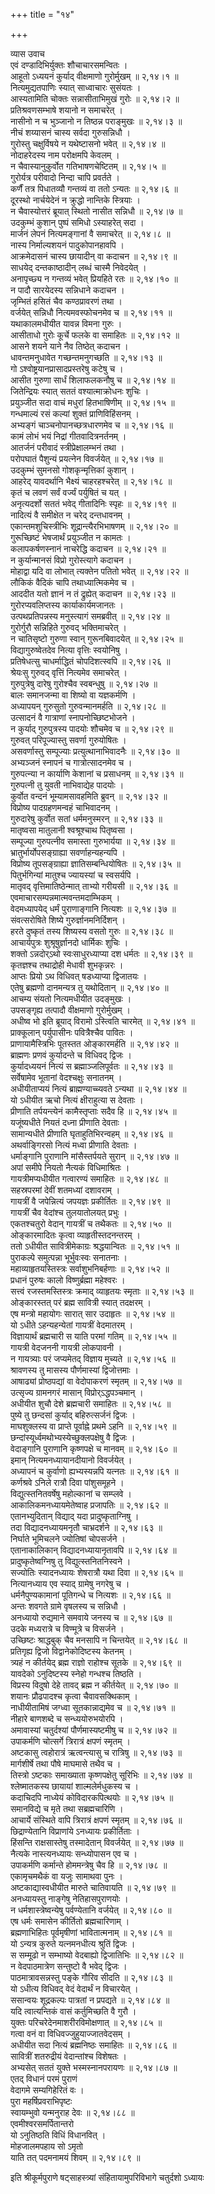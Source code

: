 +++
title = "१४"

+++

व्यास उवाच  
एवं दण्डादिभिर्युक्तः शौचाचारसमन्वितः ।  
आहूतो ऽध्ययनं कुर्याद् वीक्षमाणो गुरोर्मुखम् ॥ २,१४।१ ॥  
नित्यमुद्यतपाणिः स्यात् साध्वाचारः सुसंयतः ।  
आस्यतामिति चोक्तः सन्नासीताभिमुखं गुरोः ॥ २,१४।२ ॥  
प्रतिश्रवणसम्भाषे शयानो न समाचरेत् ।  
नासीनो न च भुञ्जानो न तिष्ठन्न पराङ्मुखः ॥ २,१४।३ ॥  
नीचं शय्यासनं चास्य सर्वदा गुरुसन्निधौ ।  
गुरोस्तु चक्षुर्विषये न यथेष्टासनो भवेत् ॥ २,१४।४ ॥  
नोदाहरेदस्य नाम परोक्षमपि केवलम् ।  
न चैवास्यानुकुर्वोत गतिभाषणचेष्टितम् ॥ २,१४।५ ॥  
गुरोर्यत्र परीवादो निन्दा चापि प्रवर्तते ।  
कर्णैं तत्र पिधातव्यौ गन्तव्यं वा ततो ऽन्यतः ॥ २,१४।६ ॥  
दूरस्थो नार्चयेदेनं न क्रुद्धो नान्तिके स्त्रियाः ।  
न चैवास्योत्तरं ब्रूयात् स्थितो नासीत सन्निधौ ॥ २,१४।७ ॥  
उदकुम्भं कुशान् पुष्पं समिधो ऽस्याहरेत् सदा ।  
मार्जनं लेपनं नित्यमङ्गानां वै समाचरेत् ॥ २,१४।८ ॥  
नास्य निर्माल्यशयनं पादुकोपानहावपि ।  
आक्रमेदासनं चास्य छायादीन् वा कदाचन ॥ २,१४।९ ॥  
साधयेद् दन्तकाष्ठादीन् लब्धं चास्मै निवेदयेत् ।  
अनापृच्छ्य न गन्तव्यं भवेत् प्रियहिते रतः ॥ २,१४।१० ॥  
न पादौ सारयेदस्य सन्निधाने कदाचन ।  
जृम्भितं हसितं चैव कण्ठप्रावरणं तथा ।  
वर्जयेत् सन्निधौ नित्यमवस्फोचनमेव च ॥ २,१४।११ ॥  
यथाकालमधीयीत यावन्न विमना गुरुः ।  
आसीताधो गुरोः कूर्चे फलके वा समाहितः ॥ २,१४।१२ ॥  
आसने शयने याने नैव तिष्ठेत् कदाचन ।  
धावन्तमनुधावेत गच्छन्तमनुगच्छति ॥ २,१४।१३ ॥  
गो ऽश्वोष्ट्रयानप्रासादप्रस्तरेषु कटेषु च ।  
आसीत गुरुणा सार्धं शिलाफलकनौषु च ॥ २,१४।१४ ॥  
जितेन्द्रियः स्यात् सततं वश्यात्माक्रोधनः शुचिः ।  
प्रयुञ्जीत सदा वाचं मधुरां हितभाषिणीम् ॥ २,१४।१५ ॥  
गन्धमाल्यं रसं कल्यां शुक्तं प्राणिविहिंसनम् ।  
अभ्यङ्गं चाञ्चनोपानच्छत्रधारणमेव च ॥ २,१४।१६ ॥  
कामं लोभं भयं निद्रां गीतवादित्रनर्तनम् ।  
आतर्जनं परीवादं स्त्रीप्रेक्षालम्भनं तथा ।  
परोपघातं पैशुन्यं प्रयत्नेन विवर्जयेत् ॥ २,१४।१७ ॥  
उदकुम्भं सुमनसो गोशकृन्मृत्तिकां कुशान् ।  
आहरेद् यावदर्थानि भैक्ष्यं चाहरहश्चरेत् ॥ २,१४।१८ ॥  
कृतं च लवणं सर्वं वर्ज्यं पर्युषितं च यत् ।  
अनृत्यदर्शो सततं भवेद् गीतादिनिः स्पृहः ॥ २,१४।१९ ॥  
नादित्यं वै समीक्षेत न चरेद् दन्तधावनम् ।  
एकान्तमशुचिस्त्रीभिः शूद्रान्त्यैरभिभाषणम् ॥ २,१४।२० ॥  
गुरूच्छिष्टं भेषजार्थं प्रयुञ्जीत न कामतः ।  
कलापकर्षणस्नानं नाचरेद्धि कदाचन ॥ २,१४।२१ ॥  
न कुर्यान्मानसं विप्रो गुरोस्त्यागे कदाचन ।  
मोहाद्वा यदि वा लोभात् त्यक्तेन पतितो भवेत् ॥ २,१४।२२ ॥  
लौकिकं वैदिकं चापि तथाध्यात्मिकमेव च ।  
आददीत यतो ज्ञानं न तं द्रुह्येत् कदाचन ॥ २,१४।२३ ॥  
गुरोरप्यवलिप्तस्य कार्याकार्यमजानतः ।  
उत्पथप्रतिपन्नस्य मनुस्त्यागं समब्रवीत् ॥ २,१४।२४ ॥  
गुरोर्गुरौ सन्निहिते गुरुवद् भक्तिमाचरेत् ।  
न चातिसृष्टो गुरुणा स्वान् गुरूनबिवादयेत् ॥ २,१४।२५ ॥  
विद्यागुरुष्वेतदेव नित्या वृत्तिः स्वयोनिषु ।  
प्रतिषेधत्सु चाधर्माद्धितं चोपदिशत्स्वपि ॥ २,१४।२६ ॥  
श्रेयःसु गुरुवद् वृत्तिं नित्यमेव समाचरेत् ।  
गुरुपुत्रेषु दारेषु गुरोश्चैव स्वबन्धुषु ॥ २,१४।२७ ॥  
बालः समानजन्मा वा शिष्यो वा यज्ञकर्मणि ।  
अध्यापयन् गुरुसुतो गुरुवन्मानमर्हति ॥ २,१४।२८ ॥  
उत्सादनं वै गात्राणां स्नापनोच्छिष्टभोजने ।  
न कुर्याद् गुरुपुत्रस्य पादयोः शौचमेव च ॥ २,१४।२९ ॥  
गुरुवत् परिपूज्यास्तु सवर्णा गुरुयोषितः ।  
असवर्णास्तु सम्पूज्याः प्रत्युत्थानाभिवादनैः ॥ २,१४।३० ॥  
अभ्यञ्जनं स्नापनं च गात्रोत्सादनमेव च ।  
गुरुपत्न्या न कार्याणि केशानां च प्रसाधनम् ॥ २,१४।३१ ॥  
गुरुपत्नी तु युवती नाभिवाद्येह पादयोः ।  
कुर्वोत वन्दनं भूम्यामसावहमिति ब्रुवन् ॥ २,१४।३२ ॥  
विप्रोष्य पादग्रहणमन्वहं चाभिवादनम् ।  
गुरुदारेषु कुर्वोत सतां धर्ममनुस्मरन् ॥ २,१४।३३ ॥  
मातृष्वसा मातुलानी श्वश्रूश्चाथ पितृष्वसा ।  
सम्पूज्या गुरुपत्नीव समास्ता गुरुभार्यया ॥ २,१४।३४ ॥  
भ्रातुर्भार्योपसङ्ग्राह्या सवर्णाहन्यहन्यपि ।  
विप्रोष्य तूपसङ्ग्राह्या ज्ञातिसम्बन्धियोषितः ॥ २,१४।३५ ॥  
पितुर्भगिन्यां मातुश्च ज्यायस्यां च स्वसर्यपि ।  
मातृवद् वृत्तिमातिष्ठेन्मात् ताभ्यो गरीयसी ॥ २,१४।३६ ॥  
एवमाचारसम्पन्नमात्मवन्तमदाम्भिकम् ।  
वेदमध्यापयेद् धर्मं पुराणाङ्गानि नित्यशः ॥ २,१४।३७ ॥  
संवत्सरोषिते शिष्ये गुरुर्ज्ञानमनिर्दिशन् ।  
हरते दुष्कृतं तस्य शिष्यस्य वसतो गुरुः ॥ २,१४।३८ ॥  
आचार्यपुत्रः शुश्रूषुर्ज्ञानदो धार्मिकः शुचिः ।  
शक्तो ऽन्नदोर्ऽथो स्वःसाधुरध्याप्या दश धर्मतः ॥ २,१४।३९ ॥  
कृतज्ञश्च तथाद्रोही मेधावी शुभकृन्नरः ।  
आप्तः प्रियो ऽथ विधिवत् षडध्याप्या द्विजातयः ।  
एतेषु ब्रह्मणो दानमन्यत्र तु यथोदितान् ॥ २,१४।४० ॥  
आचम्य संयतो नित्यमधीयीत उदङ्मुखः ।  
उपसङ्गृह्य तत्पादौ वीक्षमाणो गुरोर्मुखम् ।  
अधीष्व भो इति ब्रूयाद् विरामो ऽस्त्विति चारमेत् ॥ २,१४।४१ ॥  
प्राक्कूलान् पर्युपासीनः पवित्रैश्चैव पावितः ।  
प्राणायामैस्त्रिभिः पूतस्तत ओङ्कारमर्हति ॥ २,१४।४२ ॥  
ब्राह्मणः प्रणवं कुर्यादन्ते च विधिवद् द्विजः ।  
कुर्यादध्ययनं नित्यं स ब्रह्माञ्जलिपूर्वतः ॥ २,१४।४३ ॥  
सर्वेषामेव भूतानां वेदश्चक्षुः सनातनम् ।  
अधीयीताप्ययं नित्यं ब्राह्मण्याच्च्यवते ऽन्यथा ॥ २,१४।४४ ॥  
यो ऽधीयीत ऋचो नित्यं क्षीराहुत्या स देवताः ।  
प्रीणाति तर्पयन्त्येनं कामैस्तृप्ताः सदैव हि ॥ २,१४।४५ ॥  
यजूंष्यधीते नियतं दध्ना प्रीणाति देवताः ।  
सामान्यधीते प्रीणाति घृताहुतिभिरन्वहम् ॥ २,१४।४६ ॥  
अथर्वाङ्गिरसो नित्यं मध्वा प्रीणाति देवताः ।  
धर्माङ्गानि पुराणानि मांसैस्तर्पयते सुरान् ॥ २,१४।४७ ॥  
अपां समीपे नियतो नैत्यकं विधिमाश्रितः ।  
गायत्रीमप्यधीयीत गत्वारण्यं समाहितः ॥ २,१४।४८ ॥  
सहस्रपरमां देवीं शतमध्यां दशावराम् ।  
गायत्रीं वै जपेन्नित्यं जपयज्ञः प्रकीर्तितः ॥ २,१४।४९ ॥  
गायत्रीं चैव वेदांश्च तुलयातोलयत् प्रभुः ।  
एकतश्चतुरो वेदान् गायत्रीं च तथैकतः ॥ २,१४।५० ॥  
ओङ्कारमादितः कृत्वा व्याहृतीस्तदनन्तरम् ।  
ततो ऽधीयीत सावित्रीमेकाग्रः श्रद्धयान्वितः ॥ २,१४।५१ ॥  
पुराकल्पे समुत्पन्ना भूर्भुवःस्वः सनातनाः ।  
महाव्याहृतयस्तिस्त्रः सर्वाशुभनिबर्हणाः ॥ २,१४।५२ ॥  
प्रधानं पुरुषः कालो विष्णुर्ब्रह्मा महेश्वरः ।  
सत्त्वं रजस्तमस्तिस्त्रः क्रमाद् व्याहृतयः स्मृताः ॥ २,१४।५३ ॥  
ओङ्कारस्तत् परं ब्रह्म सावित्री स्यात् तदक्षरम् ।  
एष मन्त्रो महायोगः सारात् सार उदाहृतः ॥ २,१४।५४ ॥  
यो ऽधीते ऽहन्यहन्येतां गायत्रीं वेदमातरम् ।  
विज्ञायार्थं ब्रह्मचारी स याति परमां गतिम् ॥ २,१४।५५ ॥  
गायत्री वेदजननी गायत्री लोकपावनी ।  
न गायत्र्याः परं जप्यमेतद् विज्ञाय मुच्यते ॥ २,१४।५६ ॥  
श्रावणस्य तु मासस्य पौर्णमास्यां द्विजोत्तमाः ।  
आषाढ्यां प्रोष्ठपद्यां वा वेदोपाकरणं स्मृतम् ॥ २,१४।५७ ॥  
उत्सृज्य ग्रामनगरं मासान् विप्रोर्ऽद्धपञ्चमान् ।  
अधीयीत शुचौ देशे ब्रह्मचारी समाहितः ॥ २,१४।५८ ॥  
पुष्ये तु छन्दसां कुर्याद् बहिरुत्सर्जनं द्विजः ।  
माघशुक्लस्य वा प्राप्ते पूर्वाह्ने प्रथमे ऽहनि ॥ २,१४।५९ ॥  
छन्दांस्यूर्ध्वमथोभ्यस्येच्छुक्लपक्षेषु वै द्विजः ।  
वेदाङ्गानि पुराणानि कृष्णपक्षे च मानवम् ॥ २,१४।६० ॥  
इमान् नित्यमनध्यायानदीयानो विवर्जयेत् ।  
अध्यापनं च कुर्वाणो ह्यभ्यस्यन्नपि यत्नतः ॥ २,१४।६१ ॥  
कर्णश्रवे ऽनिले रात्रौ दिवा पांशुसमूहने ।  
विद्युत्स्तनितवर्षेषु महोल्कानां च सम्प्लवे ।  
आकालिकमनध्यायमेतेष्वाह प्रजापतिः ॥ २,१४।६२ ॥  
एतानभ्युदितान् विद्याद् यदा प्रादुष्कृताग्निषु ।  
तदा विद्यादनध्यायमनृतौ चाभ्रदर्शने ॥ २,१४।६३ ॥  
निर्घाते भूमिचलने ज्योतिषां चोपसर्जने ।  
एतानाकालिकान् विद्यादनध्यायानृतावपि ॥ २,१४।६४ ॥  
प्रादुष्कृतेष्वग्निषु तु विद्युत्स्तनितनिस्वने ।  
सज्योतिः स्यादनध्यायः शेषरात्रौ यथा दिवा ॥ २,१४।६५ ॥  
नित्यानध्याय एव स्याद् ग्रामेषु नगरेषु च ।  
धर्मनैपुण्यकामानां पूतिगन्धे च नित्यशः ॥ २,१४।६६ ॥  
अन्तः शवगते ग्रामे वृषलस्य च सन्निधौ ।  
अनध्यायो रुद्यमाने समवाये जनस्य च ॥ २,१४।६७ ॥  
उदके मध्यरात्रे च विण्मूत्रे च विसर्जने ।  
उच्छिष्टः श्राद्धबुक् चैव मनसापि न चिन्तयेत् ॥ २,१४।६८ ॥  
प्रतिगृह्य द्विजो विद्वानेकोदिष्टस्य केतनम् ।  
त्र्यहं न कीर्तयेद् ब्रह्म राज्ञो राहोश्च सूतके ॥ २,१४।६९ ॥  
यावदेको ऽनुदिष्टस्य स्नेहो गन्धश्च तिष्ठति ।  
विप्रस्य विदुषो देहे तावद् ब्रह्म न कीर्तयेत् ॥ २,१४।७० ॥  
शयानः प्रौढपादश्च कृत्वा चैवावसक्थिकाम् ।  
नाधीयीतामिषं जग्ध्वा सूतकान्नाद्यमेव च ॥ २,१४।७१ ॥  
नीहारे बाणशब्दे च सन्ध्ययोरुभयोरपि ।  
अमावास्यां चतुर्दश्यां पौर्णमास्यष्टमीषु च ॥ २,१४।७२ ॥  
उपाकर्मणि चोत्सर्गे त्रिरात्रं क्षपणं स्मृतम् ।  
अष्टकासु त्वहोरात्रं ऋत्वन्त्यासु च रात्रिषु ॥ २,१४।७३ ॥  
मार्गशीर्षे तथा पौषे माघमासे तथैव च ।  
तिस्त्रो ऽष्टकाः समाख्याता कृष्णपक्षेतु सूरिभिः ॥ २,१४।७४ ॥  
श्लेष्मातकस्य छायायां शाल्मलेर्मधुकस्य च ।  
कदाचिदपि नाध्येयं कोविदारकपित्थयोः ॥ २,१४।७५ ॥  
समानविद्ये च मृते तथा सब्रह्मचारिणि ।  
आचार्ये संस्थिते वापि त्रिरात्रं क्षपणं स्मृतम् ॥ २,१४।७६ ॥  
छिद्राण्येतानि विप्राणांये ऽनध्यायः प्रकीर्तिताः ।  
हिंसन्ति राक्षसास्तेषु तस्मादेतान् विवर्जयेत् ॥ २,१४।७७ ॥  
नैत्यके नास्त्यनध्यायः सन्ध्योपासन एव च ।  
उपाकर्मणि कर्मान्ते होममन्त्रेषु चैव हि ॥ २,१४।७८ ॥  
एकामृचमथैकं वा यजुः सामाथवा पुनः ।  
अष्टकाद्यास्वधीयीत मारुते चातिवायति ॥ २,१४।७९ ॥  
अनध्यायस्तु नाङ्गेषु नेतिहासपुराणयोः ।  
न धर्मशास्त्रेष्वन्येषु पर्वण्येतानि वर्जयेत् ॥ २,१४।८० ॥  
एष धर्मः समासेन कीर्तितो ब्रह्मचारिणाम् ।  
ब्रह्मणाभिहितः पूर्वमृषीणां भावितात्मनाम् ॥ २,१४।८१ ॥  
यो ऽन्यत्र कुरुते यत्नमनधीत्य श्रुतिं द्विजः ।  
स सम्मूढो न सम्भाष्यो वेदबाह्यो द्विजातिभिः ॥ २,१४।८२ ॥  
न वेदपाठमात्रेण सन्तुष्टो वै भवेद् द्विजः ।  
पाठमात्रावसन्नस्तु पङ्के गौरिव सीदति ॥ २,१४।८३ ॥  
यो ऽधीत्य विधिवद् वेदं वेदार्थं न विचारयेत् ।  
ससान्वयः शूद्रकल्पः पात्रतां न प्रपद्यते ॥ २,१४।८४ ॥  
यदि त्वात्यन्तिकं वासं कर्तुमिच्छति वै गुरौ ।  
युक्तः परिचरेदेनमाशरीरविमोक्षणात् ॥ २,१४।८५ ॥  
गत्वा वनं वा विधिवज्जुहुयाज्जातवेदसम् ।  
अधीयीत सदा नित्यं ब्रह्मनिष्ठः समाहितः ॥ २,१४।८६ ॥  
सावित्रीं शतरुद्रीयं वेदान्तांश्च विशेषतः ।  
अभ्यसेत् सततं युक्ते भस्मस्नानपरायणः ॥ २,१४।८७ ॥  
एतद् विधानं परमं पुराणं  
वेदागमे सम्यगिहेरितं वः ।  
पुरा महर्षिप्रवराभिपृष्टः  
स्वायम्भुवो यन्मनुराह देवः ॥ २,१४।८८ ॥  
एवमीश्वरसमर्पितान्तरो  
यो ऽनुतिष्ठति विधिं विधानवित् ।  
मोहजालमपहाय सो ऽमृतो  
याति तत् पदमनामयं शिवम् ॥ २,१४।८९ ॥  
    
इति श्रीकूर्मपुराणे षट्साहस्त्र्यां संहितायामुपरिविभागे चतुर्दशो ऽध्यायः
